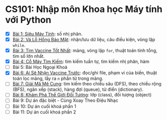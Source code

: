 # CS101: Nhập môn Khoa học Máy tính với Python

- [x] [Bài 1: Siêu Máy Tính](Lesson01.md): số nhị phân.
- [x] [Bài 2: Vá Lỗ Hổng Bảo Mật](Lesson02.md): nhận/lưu dữ liệu, câu điều kiện, vòng lặp `while`.
- [x] [Bài 3: Tìm Vaccine Tốt Nhất](Lesson03.md): mảng, vòng lặp `for`, thuật toán tính tổng, tìm số lớn nhất.
- [x] [Bài 4: Cỗ Máy Tìm Kiếm](Lesson04.md): tìm kiếm tuần tự, tìm kiếm nhị phân, hàm
- [ ] Bài 5: Bài Học Ngoại Khoá
- [x] [Bài 6: Ai Sẽ Nhận Vaccine Trước](Lesson06.md): đọc/ghi file, phạm vi của biến, thuật toán lọc mảng, lấy ra `n` phần tử trong mảng.
- [ ] [Bài 7: Giải Mã Mê Cung](Lesson07.md): tìm kiếm theo chiều sâu (DFS), theo chiều rộng (BFS), ngăn xếp (stack), hàng đợi (queue), từ điển (dictionary).
- [ ] [Bài 8: Khám Phá Thế Giới Đối Tượng](Lesson08.md): lớp (class), đối tượng (object)
- [ ] Bài 9: Dự án đặc biệt - Cùng Xoay Theo Điệu Nhạc
- [ ] Bài 10: Dự án cuối khoá phần 1
- [ ] Bài 11: Dự án cuối khoá phần 2